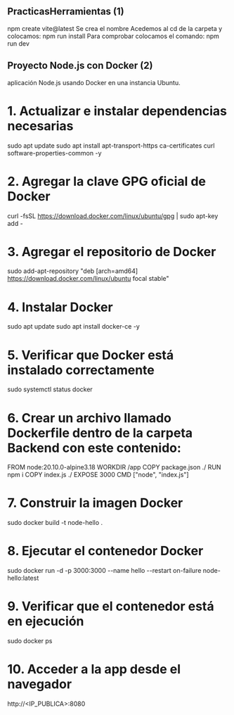 ## PracticasHerramientas (1)
npm create vite@latest
Se crea el nombre
Acedemos al cd de la carpeta y colocamos:
npm run install 
Para comprobar colocamos el comando:
npm run dev 

## Proyecto Node.js con Docker (2)

aplicación Node.js usando Docker en una instancia Ubuntu.

# 1. Actualizar e instalar dependencias necesarias
sudo apt update
sudo apt install apt-transport-https ca-certificates curl software-properties-common -y

# 2. Agregar la clave GPG oficial de Docker
curl -fsSL https://download.docker.com/linux/ubuntu/gpg | sudo apt-key add -

# 3. Agregar el repositorio de Docker
sudo add-apt-repository "deb [arch=amd64] https://download.docker.com/linux/ubuntu focal stable"

# 4. Instalar Docker
sudo apt update
sudo apt install docker-ce -y

# 5. Verificar que Docker está instalado correctamente
sudo systemctl status docker

# 6. Crear un archivo llamado Dockerfile dentro de la carpeta Backend con este contenido:
FROM node:20.10.0-alpine3.18
WORKDIR /app
COPY package.json ./
RUN npm i
COPY index.js ./
EXPOSE 3000
CMD ["node", "index.js"]

# 7. Construir la imagen Docker
sudo docker build -t node-hello .

# 8. Ejecutar el contenedor Docker
sudo docker run -d -p 3000:3000 --name hello --restart on-failure node-hello:latest

# 9. Verificar que el contenedor está en ejecución
sudo docker ps

# 10. Acceder a la app desde el navegador
http://<IP_PUBLICA>:8080

